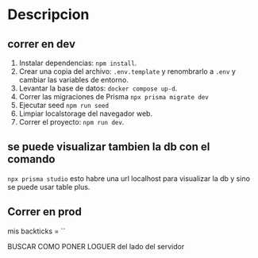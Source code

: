 # Descripcion


## correr en dev
1. Instalar dependencias: `npm install`.
2. Crear una copia del archivo: `.env.template` y renombrarlo a `.env` y cambiar las variables de entorno.
3. Levantar la base de datos: `docker compose up-d`.
4. Correr las migraciones de Prisma `npx prisma migrate dev`
5. Ejecutar seed `npm run seed`
6. Limpiar localstorage del navegador web.
7. Correr el proyecto: `npm run dev`.

## se puede visualizar tambien la db con el comando
`npx prisma studio`
esto habre una url localhost para visualizar la db
y sino se puede usar table plus.

## Correr en prod
mis backticks = ``

BUSCAR COMO PONER LOGUER del lado del servidor


